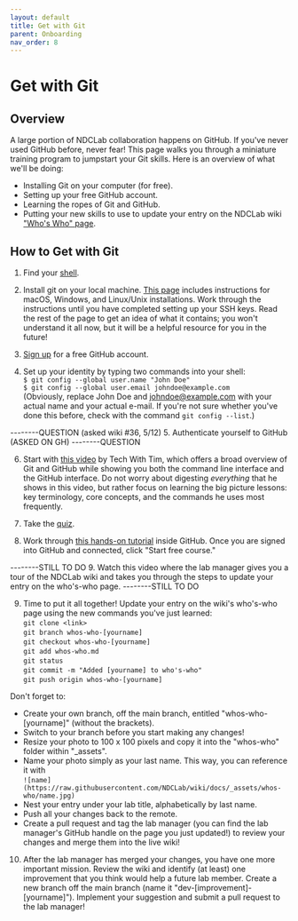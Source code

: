 ```yaml
---
layout: default
title: Get with Git
parent: Onboarding
nav_order: 8
---
```


# Get with Git

## Overview
A large portion of NDCLab collaboration happens on GitHub. If you've never used GitHub before, never fear! This page walks you through a miniature training program to jumpstart your Git skills.  Here is an overview of what we'll be doing:
* Installing Git on your computer (for free).
* Setting up your free GitHub account.
* Learning the ropes of Git and GitHub.
* Putting your new skills to use to update your entry on the NDCLab wiki ["Who's Who" page](https://ndclab.github.io/wiki/docs/welcome/whos-who.html).

## How to Get with Git

1. Find your [shell](https://ndclab.github.io/wiki/docs/technical-docs/shell.html).

2. Install git on your local machine. [This page](https://ndclab.github.io/wiki/docs/technical-docs/git_and_github.html) includes instructions for macOS, Windows, and Linux/Unix installations. Work through the instructions until you have completed setting up your SSH keys. Read the rest of the page to get an idea of what it contains; you won't understand it all now, but it will be a helpful resource for you in the future!

3. [Sign up](https://github.com) for a free GitHub account.

4. Set up your identity by typing two commands into your shell: </br>
`$ git config --global user.name "John Doe"` </br>
`$ git config --global user.email johndoe@example.com` </br>
(Obviously, replace John Doe and johndoe@example.com with your actual name and your actual e-mail. If you're not sure whether you've done this before, check with the command `git config --list`.)

--------QUESTION (asked wiki #36, 5/12)
5. Authenticate yourself to GitHub (ASKED ON GH)
--------QUESTION

6. Start with [this video](https://www.youtube.com/watch?v=DVRQoVRzMIY) by Tech With Tim, which offers a broad overview of Git and GitHub while showing you both the command line interface and the GitHub interface. Do not worry about digesting *everything* that he shows in this video, but rather focus on learning the big picture lessons: key terminology, core concepts, and the commands he uses most frequently.

7. Take the [quiz](https://forms.gle/Lw5uQAvGC5XQGUum6).

8. Work through [this hands-on tutorial](https://lab.github.com/lmachens/git-and-github-first-timers) inside GitHub. Once you are signed into GitHub and connected, click "Start free course."

--------STILL TO DO
9. Watch this video where the lab manager gives you a tour of the NDCLab wiki and takes you through the steps to update your entry on the who's-who page.
--------STILL TO DO

9. Time to put it all together! Update your entry on the wiki's who's-who page using the new commands you've just learned:</br>
`git clone <link>`  </br>
`git branch whos-who-[yourname]`  </br>
`git checkout whos-who-[yourname]`  </br>
`git add whos-who.md` </br>
`git status`  </br>
`git commit -m "Added [yourname] to who's-who"`  </br>
`git push origin whos-who-[yourname]`

Don't forget to:
* Create your own branch, off the main branch, entitled "whos-who-[yourname]" (without the brackets).
* Switch to your branch before you start making any changes!
* Resize your photo to 100 x 100 pixels and copy it into the "whos-who" folder within "_assets".
* Name your photo simply as your last name. This way, you can reference it with</br>
`![name](https://raw.githubusercontent.com/NDCLab/wiki/docs/_assets/whos-who/name.jpg)`
* Nest your entry under your lab title, alphabetically by last name.
* Push all your changes back to the remote.
* Create a pull request and tag the lab manager (you can find the lab manager's GitHub handle on the page you just updated!) to review your changes and merge them into the live wiki!

10. After the lab manager has merged your changes, you have one more important mission. Review the wiki and identify (at least) one improvement that you think would help a future lab member. Create a new branch off the main branch (name it "dev-[improvement]-[yourname]"). Implement your suggestion and submit a pull request to the lab manager!